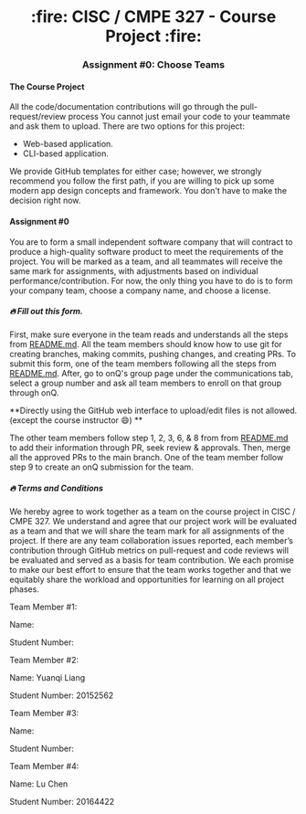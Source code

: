 <h1 align="center"> :fire: CISC / CMPE 327 - Course Project :fire: </h1>
<h3 align="center"> Assignment #0: Choose Teams </h3>

#### The Course Project

All the code/documentation contributions will go through the pull-request/review process
You cannot just email your code to your teammate and ask them to upload.
There are two options for this project:

- Web-based application.
- CLI-based application.

We provide GitHub templates for either case; however, we strongly recommend you follow the first path, if you are willing to pick up some modern app design concepts and framework.
You don't have to make the decision right now.

#### Assignment #0

You are to form a small independent software company that will contract to produce a high-quality software product to meet the requirements of the project. You will be marked as a team, and all teammates will receive the same mark for assignments, with adjustments based on individual performance/contribution. For now, the only thing you have to do is to form your company team, choose a company name, and choose a license.

##### :fire: Fill out this form.

First, make sure everyone in the team reads and understands all the steps from [README.md](README.md).
All the team members should know how to use git for creating branches, making commits, pushing changes, and creating PRs.
To submit this form, one of the team members following all the steps from [README.md](README.md).
After, go to onQ's group page under the communications tab, select a group number and ask all team members to enroll on that group through onQ.

**Directly using the GitHub web interface to upload/edit files is not allowed. (except the course instructor 😄) **

The other team members follow step 1, 2, 3, 6, & 8 from from [README.md](README.md) to add their information through PR, seek review & approvals. Then, merge all the approved PRs to the main branch. One of the team member follow step 9 to create an onQ submission for the team.

##### :fire: Terms and Conditions

We hereby agree to work together as a team on the course project in CISC / CMPE 327. We understand and agree that our project work will be evaluated as a team and that we will share the team mark for all assignments of the project. If there are any team collaboration issues reported, each member’s contribution through GitHub metrics on pull-request and code reviews will be evaluated and served as a basis for team contribution.
We each promise to make our best effort to ensure that the team works together and that we equitably share the workload and opportunities for learning on all project phases.

Team Member #1:

Name:

Student Number:

Team Member #2:

Name: Yuanqi Liang

Student Number: 20152562

Team Member #3:

Name:

Student Number:

Team Member #4:

Name: Lu Chen

Student Number: 20164422

